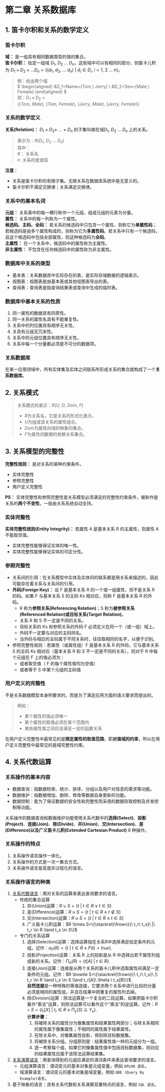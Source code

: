 # 第二章 关系数据库

## 1. 笛卡尔积和关系的数学定义

### 笛卡尔积

**域：** 是一组具有相同数据类型的值的集合。  
**笛卡尔积：** 给定一组域 $D_1,\ D_2\ \dots\ D_n$，这些域中可以有相同的部分，则笛卡儿积为 $D_1 \times D_2 \times \dots D_n=\{(d_1,\ d_2,\ \dots\ d_n)\ |\ d_i \in D_i,\ i=1,\ 2\ \dots\ n\}$。

>例：给出两个域  
$
\begin{aligned}
    &D_1=Name=\{Tom,\ Jerry\} \\
    &D_2=Sex=\{Male,\ Female\}
\end{aligned}
$  
则：$D_1 \times D_2=\{(Tom,\ Male),\ (Tom,\ Female),\ (Jerry,\ Male),\ (Jerry,\ Female)\}$

### 关系的数学定义

**关系(Relation)：** $D_1 \times D_2 \times \ \dots \ \times \ D_n$ 的子集叫做在域$D_1,\ D_2\ \dots \ D_n$ 上的关系。

>表示为：$R(D_1,\ D_2\ \dots \ D_n)$  
其中：  
$R：$ 关系名  
$n:$ 关系的度或目

**注意**：

* 关系是笛卡尔积的有限子集。无限关系在数据库系统中是无意义的。
* 笛卡尔积不满足交换律；关系满足交换律。

### 关系中的基本名词

**元组：** 关系表中的每一横行称作一个元组，组成元组的元素为分量。  
**属性：** 关系中的每一列称为一个属性。  
**候选码、主码、全码：** 若关系的候选码中只包含一个属性，则称它为**单属性码**；若候选码是由多个属性构成的，则称为它为**多属性码**。若关系中只有一个候选码，且这个候选码中包括全部属性，则这种候选码为**全码**。  
**主属性：** 在一个关系中，候选码中的属性称为主属性。  
**非主属性：** 不包含在任何候选码中的属性称为非主属性。

### 数据库中关系的类型

* 基本表：关系数据库中实际存在的表，是实际存储数据的逻辑表示。
* 视图表：视图表是由基本表或其他视图表导出的表。
* 查询表：查询表是指查询结果表或查询中生成的临时表。

### 数据库中基本关系的性质

1. 同一属性的数据具有同质性。
2. 同一关系的属性名具有不能重复性。
3. 关系中的列位置具有顺序无关性。
4. 关具有元组无冗余性。
5. 关系中的元组位置具有顺序无关性。
6. 关系中每一个分量都必须是不可分的数据项。

### 关系数据库

在某一应用领域中，所有实体集及实体之间联系所形成关系的集合就构成了一个**关系数据库**。

## 2. 关系模式

>关系模式的表示：$R(U,\ D,\ Dom,\ F)$
>
>* $R$为关系名，它是关系的形式化表示。
>* $U$为组成该关系的属性组合。
>* $Dom$为属性向域的映象的集合。
>* $F$为属性间数据的依赖关系集合。

## 3. 关系模型的完整性

**完整性规则：** 是对关系的某种约束条件。

* 实体完整性
* 参照完整性
* 用户定义完整性

**PS：** 实体完整性和参照完整性是关系模型必须满足的完整性约束条件，被称作是关系的**两个不变性**，一般由关系系统自动支持。

### 实体完整性

**实体完整性规则(Entity Integrity)：** 若属性 A 是基本关系 R 的主属性，则属性 A 不能取空值。

* 实体完整性能够保证实体的唯一性。
* 实体完整性能够保证实体的可区分性。

### 参照完整性

* 关系间的引用：在关系模型中实体及实体间的联系都是用关系来描述的，因此可能存在着关系与关系间的引用。
* **外码(Foreign Key)：** 设 F 是基本关系 R 的一个或一组属性，但不是关系 R 的码。如果 F 与基本关系 S 的主码 Ks 相对应，则称 F 是基本关系 R 的外码。
  * R 称为**参照关系(Referencing Relation)**；S 称为**被参照关系(Referenced Relation)**或**目标关系(Target Relation)**。
  * 关系 R 和 S 不一定是不同的关系。
  * 目标关系的 Ks 和参照关系的外码 F 必须定义在同一个（或一组）域上。
  * 外码不一定要与对应的主码同名。
  * 当外码与相应的主码属于不同关系时，往往取相同的名字，以便于识别。
* 参照完整性规则：若属性（或属性组）F 是基本关系 R 的外码，它与基本关系 S 的主码 Ks 相对应（基本关系 R 和 S 不一定是不同的关系），则对于 R 中每个元组在 F 上的值必须为：
  * 或者取空值（ F 的每个属性值均为空值）
  * 或者等于 S 中某个元组的主码值

### 用户定义的完整性

不是关系数据模型本身所要求的，而是为了满足应用方面的语义要求而提出的。

>例如：
>
>* 某个属性的值必须唯一
>* 某个属性的取值必须在某个范围内
>* 某些属性值之间应该满足一定的函数关系

在用户定义完整性中最常见的是**限定属性的取值范围**，即**对值域的约束**，所以在用户定义完整性中最常见的是域完整性约束。

## 4. 关系代数运算

### 关系操作的基本内容

* 数据查询：指数据检索、统计、排序、分组以及用户对信息的需求等功能。
* 数据维护：指数据增加、删除、修改等数据自身更新的功能。
* 数据控制：是为了保证数据的安全性和完整性而采用的数据存取控制及并发控制等功能。

关系操作的数据查询和数据维护功能使用关系代数中的**选择(Select)**、**投影(Project)**、**连接(Join)**、**除(Divide)**、**并(Union)**、**交(Intersection)**、**差(Difference)**以及**广义笛卡儿积(Extended Cartesian Product)** 8 种操作。

### 关系操作的特点

1. 关系操作语言操作一体化。
2. 关系操作的方式是一次一集合方式。
3. 关系操作语言是高度非过程化的语言。

### 关系操作语言的种类

1. [关系代数语言](https://www.cnblogs.com/lsqin/p/9342923.html "关系代数-博客园")：用对关系的运算来表达查询要求的语言。
    * 传统的集合运算
      1. 并(Union)运算：$R \cup S=\{t\ |\ t \in R\vee t \in S\}$
      2. 差(Difference)运算：$R \cup S=\{t\ |\ t \in R\land t \notin S\}$
      3. 交(Intersection)运算：$R \cup S=\{t\ |\ t \in R\land t \in S\}$
      4. 广义笛卡儿积运算：$R \times S=\{\stackrel{\frown}{\ t_r\ t_s}\ |\ t_r \in R \land t_s \in S\}$
    * 专门的关系运算
      1. 选择(Selection)运算：选择运算指在关系R中选择满足给定条件的元组。记作：$\sigma _F (R)=\{t\ |\ t \in R \land F(t)=true\}$.
      2. 投影(Projection)运算：关系 R 上的投影是从 R 中选择出若干属性列组成新的关系。记作：$\Pi _A (R)=\{t[A] \ |\ t \in R\}$.
      3. 连接(Join)运算：连接是从两个关系的笛卡儿积中选取属性间满足一定条件的元组。记作：$R \bowtie S=\{\stackrel{\frown}{\ t_r\ t_s}\ |\ t_r \in R \land t_s \in S \land t_r[A]\ \theta \ t_s[B]\}$.  
      **自然连接**是一种特殊的等值连接，它要求两个关系中进行比较的分量必须是相同的属性组，并且在结果中把重复的属性列去掉。
      1. 除(Division)运算：除法运算是一个复合的二目运算。如果把笛卡尔积看作“乘法”运算，则除法运算可以看作这个“乘法”的逆运算。记作：$R \div S=\{t_r[X]\ |\ t_r \in R \land \Pi _y (S)\subseteq Y_x \}$.  
      **计算步骤：**
         1. 将被除关系的属性分为像集属性和结果属性两部分；与除关系相同的属性属于像集属性；不相同的属性属于结果属性。
         2. 在除关系中，对像集属性投影，得到除目标数据集。
         3. 将被除关系分组。分组原则是：结果属性值一样的元组分为一组。
         4. 逐一考察每个组，如果它的像集属性值中包括目标数据集，则对应的结果属性应属于该除法运算结果集。
2. [关系演算语言](https://baike.baidu.com/item/关系演算 "关系演算-百度百科")：用查询得到的元组应满足的谓词条件来表达查询要求的语言。
   * 元组演算语言：谓词变元的基本对象是元组变量，例如 `APLHA 语言`。
   * 域演算语言：谓词变元的基本对象是域变量，例如 `QBE (Query By Example)语言`。
3. 基于映象的语言：具有关系代数和关系演算双重特点的语言，例如 `SQL 语言`。